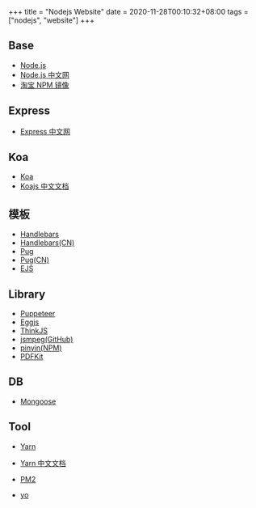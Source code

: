 +++
title = "Nodejs Website"
date = 2020-11-28T00:10:32+08:00
tags = ["nodejs", "website"]
+++


## Base
* [Node.js](https://nodejs.org/en/)
* [Node.js 中文网](http://nodejs.cn/)
* [淘宝 NPM 镜像](https://developer.aliyun.com/mirror/NPM)


## Express
* [Express 中文网](https://www.expressjs.com.cn/)


## Koa
* [Koa](https://koajs.com/)
* [Koajs 中文文档](https://koa.bootcss.com/)


## 模板
* [Handlebars](https://handlebarsjs.com/)
* [Handlebars(CN)](https://www.handlebarsjs.cn/)
* [Pug](https://pugjs.org/api/getting-started.html)
* [Pug(CN)](https://www.pugjs.cn/api/getting-started.html)
* [EJS](https://ejs.co/)

## Library
* [Puppeteer](https://pptr.dev/)
* [Eggjs](https://eggjs.org/zh-cn/)
* [ThinkJS](https://thinkjs.org/)
* [jsmpeg(GitHub)](https://github.com/phoboslab/jsmpeg)
* [pinyin(NPM)](https://www.npmjs.com/package/pinyin)
* [PDFKit](http://pdfkit.org/)

## DB
* [Mongoose](https://mongoosejs.com/)

## Tool
* [Yarn](https://classic.yarnpkg.com/en/)
* [Yarn 中文文档](https://classic.yarnpkg.com/zh-Hans/)

* [PM2](https://pm2.keymetrics.io/)

* [yo](https://www.npmjs.com/package/yo)

